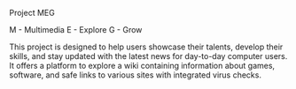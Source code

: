 Project MEG

M - Multimedia
E - Explore
G - Grow

This project is designed to help users showcase their talents, develop their skills, and stay updated with the latest news for day-to-day computer users. It offers a platform to explore a wiki containing information about games, software, and safe links to various sites with integrated virus checks.

